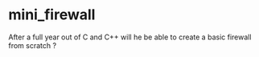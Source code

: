 # mini_firewall
After a full year out of C and C++ will he be able to create a basic firewall from scratch ?
